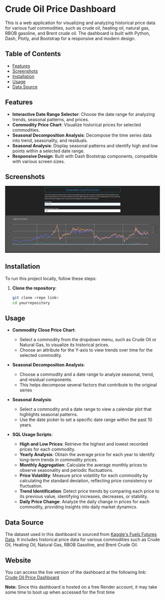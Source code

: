 # Crude Oil Price Dashboard

This is a web application for visualizing and analyzing historical price data for various fuel commodities, such as crude oil, heating oil, natural gas, RBOB gasoline, and Brent crude oil. The dashboard is built with Python, Dash, Plotly, and Bootstrap for a responsive and modern design.

## Table of Contents
- [Features](#features)
- [Screenshots](#screenshots)
- [Installation](#installation)
- [Usage](#usage)
- [Data Source](#data-source)

## Features
- **Interactive Date Range Selector**: Choose the date range for analyzing trends, seasonal patterns, and prices.
- **Commodity Price Chart**: Visualize historical prices for selected commodities.
- **Seasonal Decomposition Analysis**: Decompose the time series data into trend, seasonality, and residuals.
- **Seasonal Analysis**: Display seasonal patterns and identify high and low points within a selected date range.
- **Responsive Design**: Built with Dash Bootstrap components, compatible with various screen sizes.

## Screenshots
![Screenshot 1](https://github.com/felix101930/Oil_and_gas/blob/dash_app_render/Screenshot1.png)

## Installation
To run this project locally, follow these steps:

1. **Clone the repository**:
   ```bash
   git clone <repo link>
   cd yourrepository
## Usage

- **Commodity Close Price Chart**:
  - Select a commodity from the dropdown menu, such as Crude Oil or Natural Gas, to visualize its historical prices.
  - Choose an attribute for the Y-axis to view trends over time for the selected commodity.

- **Seasonal Decomposition Analysis**:
  - Choose a commodity and a date range to analyze seasonal, trend, and residual components.
  - This helps decompose several factors that contribute to the original series

- **Seasonal Analysis**:
  - Select a commodity and a date range to view a calendar plot that highlights seasonal patterns.
  - Use the date picker to set a specific date range within the past 10 years.
 
 - **SQL Usage Scripts**:
    - **High and Low Prices**: Retrieve the highest and lowest recorded prices for each commodity.
    - **Yearly Analysis**: Obtain the average price for each year to identify long-term trends in commodity prices.
    - **Monthly Aggregation**: Calculate the average monthly prices to observe seasonality and periodic fluctuations.
    - **Price Volatility**: Measure price volatility for each commodity by calculating the standard deviation, reflecting price consistency or fluctuation.
    - **Trend Identification**: Detect price trends by comparing each price to its previous value, identifying increases, decreases, or stability.
    - **Daily Price Change**: Analyze the daily change in prices for each commodity, providing insights into daily market dynamics.

## Data Source

The dataset used in this dashboard is sourced from [Kaggle's Fuels Futures Data](https://www.kaggle.com/datasets/guillemservera/fuels-futures-data). It includes historical price data for various commodities such as Crude Oil, Heating Oil, Natural Gas, RBOB Gasoline, and Brent Crude Oil.

## Website

You can access the live version of the dashboard at the following link: [Crude Oil Price Dashboard](https://oil-and-gas.onrender.com/)

**Note:** Since this dashboard is hosted on a free Render account, it may take some time to boot up when accessed for the first time



